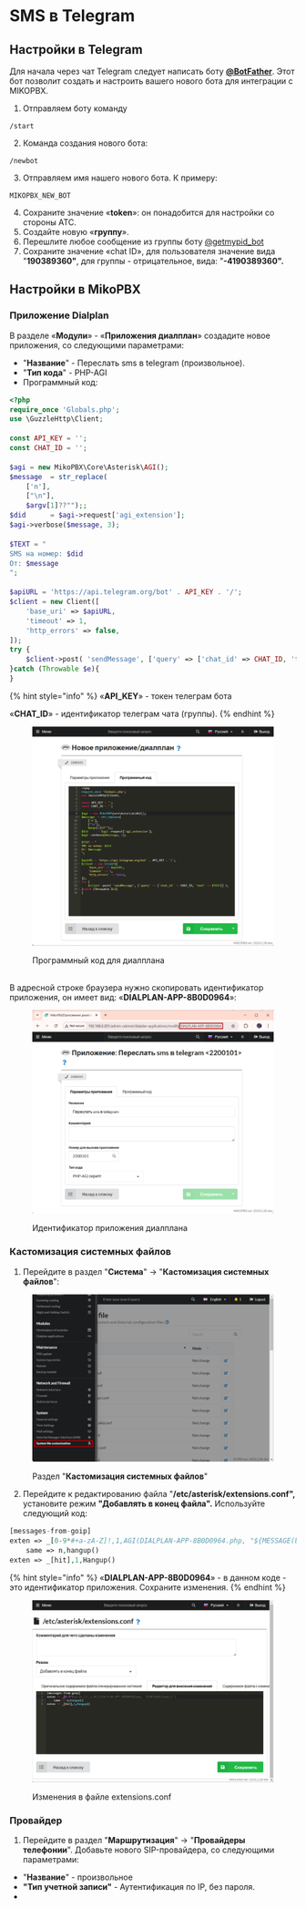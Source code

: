 # SMS в Telegram

## Настройки в Telegram <a href="#nastrojki_telegram" id="nastrojki_telegram"></a>

Для начала через чат Telegram следует написать боту [**@BotFather**](https://t.me/BotFather). Этот бот позволит создать и настроить вашего нового бота для интеграции с MIKOPBX.

1. Отправляем боту команду

```
/start
```

2. Команда создания нового бота:

```
/newbot
```

3. Отправляем имя нашего нового бота. К примеру:

```
MIKOPBX_NEW_BOT
```

4. Сохраните значение «**token**»: он понадобится для настройки со стороны АТС.
5. Создайте новую «**группу**».
6. Перешлите любое сообщение из группы боту [@getmypid\_bot](https://t.me/getmyid_bot)
7. Сохраните значение «chat ID», для пользователя значение вида "**190389360"**, для группы -  отрицательное, вида: "**-4190389360".**

## Настройки в MikoPBX <a href="#nastrojka_mikopbx" id="nastrojka_mikopbx"></a>

### Приложение Dialplan <a href="#prilozhenie_dialplan" id="prilozhenie_dialplan"></a>

В разделе «**Модули**» - «**Приложения диалплан**» создадите новое приложения, со следующими параметрами:

* "**Название**" - Переслать sms в telegram (произвольное).
* "**Тип кода**" -  PHP-AGI
* Программный код:

```php
<?php
require_once 'Globals.php';
use \GuzzleHttp\Client;

const API_KEY = '';
const CHAT_ID = '';

$agi = new MikoPBX\Core\Asterisk\AGI();
$message  = str_replace(
    ['n'],
    ["\n"], 
    $argv[1]??"");;
$did      = $agi->request['agi_extension'];
$agi->verbose($message, 3);

$TEXT = "
SMS на номер: $did
От: $message
";

$apiURL = 'https://api.telegram.org/bot' . API_KEY . '/';
$client = new Client([
    'base_uri' => $apiURL,
    'timeout' => 1,
    'http_errors' => false,
]);
try {
    $client->post( 'sendMessage', ['query' => ['chat_id' => CHAT_ID, 'text' => $TEXT]] );
}catch (Throwable $e){
}
```

{% hint style="info" %}
«**API\_KEY**» - токен телеграм бота

«**CHAT\_ID**» - идентификатор телеграм чата (группы).
{% endhint %}

<figure><img src="../../../.gitbook/assets/codeForDialplan.png" alt=""><figcaption><p>Программный код для диалплана</p></figcaption></figure>

\
В адресной строке браузера нужно скопировать идентификатор приложения, он имеет вид:  «**DIALPLAN-APP-8B0D0964**»:

<figure><img src="../../../.gitbook/assets/dialplanNumber.png" alt=""><figcaption><p>Идентификатор приложения диалплана</p></figcaption></figure>

### Кастомизация системных файлов <a href="#kastomizacija_sistemnyx_fajlov" id="kastomizacija_sistemnyx_fajlov"></a>

1. Перейдите в раздел "**Система**" -> "**Кастомизация системных файлов**":

<figure><img src="../../../.gitbook/assets/systemFileCustomization.png" alt=""><figcaption><p>Раздел "<strong>Кастомизация системных файлов</strong>"</p></figcaption></figure>

2. Перейдите к редактированию файла "**/etc/asterisk/extensions.conf",** установите режим **"Добавлять в конец файла".** Используйте следующий код:

```php
[messages-from-goip]
exten => _[0-9*#+a-zA-Z]!,1,AGI(DIALPLAN-APP-8B0D0964.php, "${MESSAGE(body)}")
    same => n,hangup()
exten => _[hit],1,Hangup()
```

{% hint style="info" %}
«**DIALPLAN-APP-8B0D0964**» - в данном коде - это идентификатор приложения. Сохраните изменения.
{% endhint %}

<figure><img src="../../../.gitbook/assets/editExtensionsConfFile.png" alt=""><figcaption><p>Изменения в файле extensions.conf</p></figcaption></figure>

### Провайдер <a href="#provajder" id="provajder"></a>

1. Перейдите в раздел "**Маршрутизация**" -> "**Провайдеры телефонии**". Добавьте нового SIP-провайдера, со следующими параметрами:

* "**Название**" - произвольное
* **"Тип учетной записи"** - Аутентификация по IP, без пароля.
*
